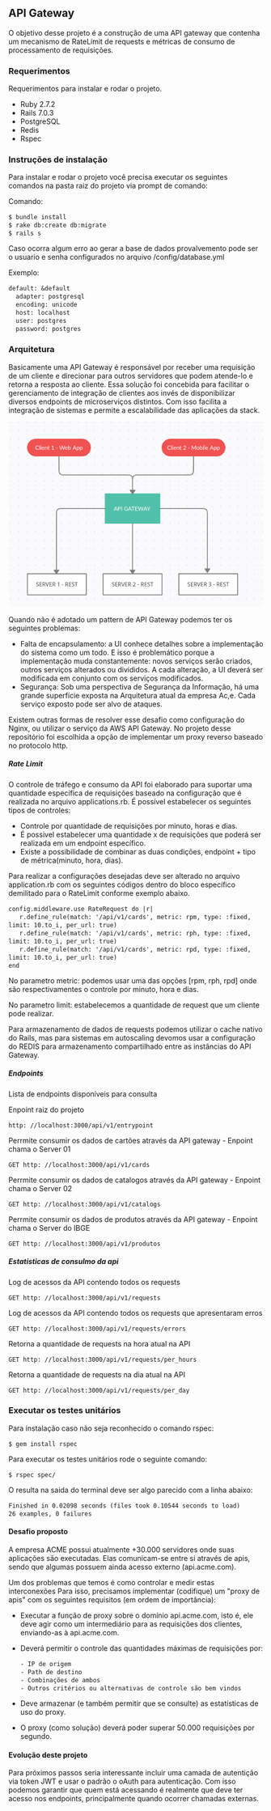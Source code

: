 ## API Gateway

O objetivo desse projeto é a construção de uma API gateway que contenha um mecanismo de RateLimit de requests e métricas de consumo de processamento de requisições.

### Requerimentos
Requerimentos para instalar e rodar o projeto. 

- Ruby 2.7.2
- Rails 7.0.3
- PostgreSQL
- Redis
- Rspec

### Instruções de instalação
Para instalar e rodar o projeto você precisa executar os seguintes comandos na pasta raiz do projeto via prompt de comando:

Comando:
```
$ bundle install
$ rake db:create db:migrate
$ rails s
```

Caso ocorra algum erro ao gerar a base de dados provalvemento pode ser o usuario e senha configurados no arquivo /config/database.yml

Exemplo:
```
default: &default
  adapter: postgresql
  encoding: unicode
  host: localhost
  user: postgres
  password: postgres
```

### Arquitetura 
Basicamente uma API Gateway é responsável por receber uma requisição de um cliente e direcionar para outros servidores que podem atende-lo e retorna a resposta ao cliente. Essa solução foi concebida para facilitar o gerenciamento de integração de clientes aos invés de disponibilizar diversos endpoints de microserviços distintos. Com isso facilita a integração de sistemas e permite a escalabilidade das aplicações da stack. 

![Api Gateway](/public/apigateway.png)

Quando não é adotado um pattern de API Gateway podemos ter os seguintes problemas:

- Falta de encapsulamento: 
a UI conhece detalhes sobre a implementação do sistema como um todo. E isso é problemático porque a implementação muda constantemente: novos serviços serão criados, outros serviços alterados ou divididos. A cada alteração, a UI deverá ser modificada em conjunto com os serviços modificados.
- Segurança: 
Sob uma perspectiva de Segurança da Informação, há uma grande superfície exposta na Arquitetura atual da empresa Ac,e. Cada serviço exposto pode ser alvo de ataques.

Existem outras formas de resolver esse desafio como configuração do Nginx, ou utilizar o serviço da AWS API Gateway. No projeto desse repositório foi escolhida a opção de implementar um proxy reverso baseado no protocolo http.

##### Rate Limit

O controle de tráfego e consumo da API foi elaborado para suportar uma quantidade específica de requisições baseado na configuração que é realizada no arquivo applications.rb. É possível estabelecer os seguintes tipos de controles: 

- Controle por quantidade de requisições por minuto, horas e dias. 
- É possivel estabelecer uma quantidade x de requisições que poderá ser realizada em um endpoint específico. 
- Existe a possibilidade de combinar as duas condições, endpoint + tipo de métrica(minuto, hora, dias).

Para realizar a configurações desejadas deve ser alterado no arquivo application.rb com os seguintes códigos dentro do bloco específico demilitado para o RateLimit conforme exemplo abaixo. 

```
config.middleware.use RateRequest do |r|
   r.define_rule(match: '/api/v1/cards', metric: rpm, type: :fixed, limit: 10.to_i, per_url: true)
   r.define_rule(match: '/api/v1/cards', metric: rph, type: :fixed, limit: 10.to_i, per_url: true)
   r.define_rule(match: '/api/v1/cards', metric: rpd, type: :fixed, limit: 10.to_i, per_url: true)
end
```
No parametro metric: podemos usar uma das opções [rpm, rph, rpd] onde são respectivamentes o controle por minuto, hora e dias.

No parametro limit: estabelecemos a quantidade de request que um cliente pode realizar. 

Para armazenamento de dados de requests podemos utilizar o cache nativo do Rails, mas para sistemas em autoscaling devomos usar a configuração do REDIS para armazenamento compartilhado entre as instâncias do API Gateway.


##### Endpoints
Lista de endpoints disponíveis para consulta


Enpoint raiz do projeto
```
http: //localhost:3000/api/v1/entrypoint
```

Perrmite consumir os dados de cartões através da API gateway - Enpoint chama o Server 01
```
GET http: //localhost:3000/api/v1/cards
```
Perrmite consumir os dados de catalogos através da API gateway - Enpoint chama o Server 02

```
GET http: //localhost:3000/api/v1/catalogs
```

Perrmite consumir os dados de produtos através da API gateway - Enpoint chama o Server do IBGE

```
GET http: //localhost:3000/api/v1/produtos
```

##### Estatisticas de consulmo da api
Log de acessos da API contendo todos os requests
```
GET http: //localhost:3000/api/v1/requests
```

Log de acessos da API contendo todos os requests que apresentaram erros
```
GET http: //localhost:3000/api/v1/requests/errors
```

Retorna a quantidade de requests na hora atual na API
```
GET http: //localhost:3000/api/v1/requests/per_hours
```

Retorna a quantidade de requests na dia atual na API
```
GET http: //localhost:3000/api/v1/requests/per_day
```


### Executar os testes unitários
Para instalação caso não seja reconhecido o comando rspec:
```
$ gem install rspec
```
Para executar os testes unitários rode o seguinte comando:
```
$ rspec spec/
```
O resulta na saida do terminal deve ser algo parecido com a linha abaixo:
```
Finished in 0.02098 seconds (files took 0.10544 seconds to load)
26 examples, 0 failures
```

#### Desafio proposto
A empresa ACME possui atualmente +30.000 servidores onde suas aplicações são
executadas. Elas comunicam-se entre si através de apis, sendo que algumas possuem
ainda acesso externo (api.acme.com). 

Um dos problemas que temos é como controlar e medir estas interconexões
Para isso, precisamos implementar (codifique) um "proxy de apis" com os seguintes
requisitos (em ordem de importância):
- Executar a função de proxy sobre o domínio api.acme.com, isto é, ele
deve agir como um intermediário para as requisições dos clientes, enviando-as à
api.acme.com.
- Deverá permitir o controle das quantidades máximas de requisições por:
   ```
   - IP de origem
   - Path de destino
   - Combinações de ambos
   - Outros critérios ou alternativas de controle são bem vindos
   ```
- Deve armazenar (e também permitir que se consulte) as estatísticas de uso do
proxy.

- O proxy (como solução) deverá poder superar 50.000 requisições por segundo.

#### Evolução deste projeto 

Para próximos passos seria interessante incluir uma camada de autentição via token JWT e usar o padrão o oAuth para autenticação. Com isso podemos garantir que quem está acessando é realmente que deve ter acesso nos endpoints, principalmente quando ocorrer chamadas externas. 


